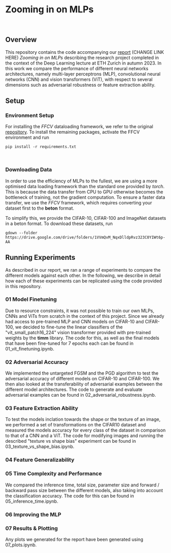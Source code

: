 ﻿# Zooming in on MLPs
​
## Overview
This repository contains the code accompanying our [report](https://docs.google.com/document/d/1t5WilwNGPhp19uKhuBTlZVlwhGhy3XiAn2nhRJZDp58/edit?usp=sharing) (CHANGE LINK HERE)  *Zooming in on MLPs* describing the research project completed in the context of the Deep Learning lecture at ETH Zurich in autumn 2023. In this work we compare the performance of different neural networks architectures, namely multi-layer perceptrons (MLP), convolutional neural networks (CNN) and vision transformers (ViT), with respect to several dimensions such as adversarial robustness or feature extraction ability. 

## Setup

### Environment Setup
For installing the *FFCV* dataloading framework, we refer to the original [repository](https://github.com/libffcv/ffcv). To install the remaining packages, activate the FFCV environment and run 
```
pip install -r requirements.txt
```
​
### Downloading Data
In order to use the efficiency of MLPs to the fullest, we are using a more optimised data loading framework than the standard one provided by *torch*. This is because the data transfer from CPU to GPU otherwise becomes the bottleneck of training, not the gradient computation. To ensure a faster data transfer, we use the *FFCV* framework, which requires converting your dataset first to the **beton** format. 

To simplify this, we provide the CIFAR-10, CIFAR-100 and ImageNet datasets in a beton format. To download these datasets, run
```
gdown --folder https://drive.google.com/drive/folders/1VVmQvM_NqxDlldpRvz323C0YIWt6p-AA
```

## Running Experiments
As described in our report, we ran a range of experiments to compare the different models against each other. In the following, we describe in detail how each of these experiments can be replicated using the code provided in this repository.

### 01 Model Finetuning
Due to resource constraints, it was not possible to train our own MLPs, CNNs and ViTs from scratch in the context of this project. Since we already had access to pre-trained MLP and CNN models on CIFAR-10 and CIFAR-100, we decided to fine-tune the linear classifiers of the "vit_small_patch16_224" vision transformer provided with pre-trained weights by the **timm** library. The code for this, as well as the final models that have been fine-tuned for 7 epochs each can be found in 01_vit_finetuning.ipynb.

### 02 Adversarial Accuracy
We implemented the untargeted FGSM and the PGD algorithm to test the adversarial accuracy of different models on CIFAR-10 and CIFAR-100. We then also looked at the transferability of adversarial examples between the different model architectures. The code to generate and evaluate adversarial examples can be found in 02_adversarial_robustness.ipynb.

### 03 Feature Extraction Ability
To test the models inclation towards the shape or the texture of an image, we performed a set of transformations on the CIFAR10 dataset and measured the models accuracy for every class of the dataset in comparison to that of a CNN and a ViT. The code for modifying images and running the described "texture vs shape bias" experiment can be found in 03_texture_vs_shape_bias.ipynb. 

### 04 Feature Generalizability

### 05 Time Complexity and Performance
We compared the inference time, total size, parameter size and forward / backward pass size between the different models, also taking into account the classification accuracy. The code for this can be found in 05_inference_time.ipynb.

### 06 Improving the MLP

### 07 Results & Plotting
Any plots we generated for the report have been generated using 07_plots.ipynb.
